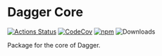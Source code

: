 # Dagger Core
[![Actions Status](https://github.com/philip-bui/dagger/workflows/build/badge.svg)](https://github.com/philip-bui/dagger/actions)
[![CodeCov](https://codecov.io/gh/philip-bui/dagger/branch/master/graph/badge.svg)](https://codecov.io/gh/philip-bui/dagger/packages/core)
[![npm](https://img.shields.io/npm/v/@dagger/core.svg?style=flat)](https://www.npmjs.com/package/@dagger/core)
![Downloads](https://img.shields.io/npm/dt/@dagger/core.svg?style=flat)

Package for the core of Dagger.